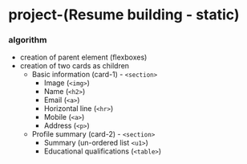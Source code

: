 # project-(Resume building - static)

### algorithm

* creation of parent element (flexboxes)
* creation of two cards as children
	* Basic information (card-1) - `<section>`
		* Image (`<img>`)
		* Name (`<h2>`)
		* Email (`<a>`)
		* Horizontal line (`<hr>`)
		* Mobile (`<a>`)
		* Address (`<p>`)
	* Profile summary (card-2) - `<section>`
	  * Summary (un-ordered list `<u1>`)
	  * Educational qualifications (`<table>`)